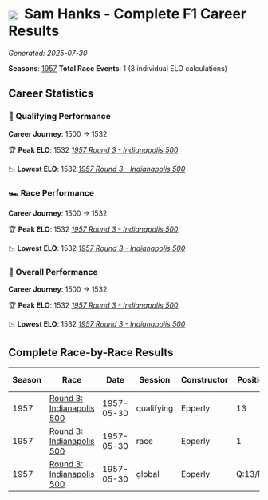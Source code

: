 # <img src="https://upload.wikimedia.org/wikipedia/commons/a/a4/Flag_of_the_United_States.svg" alt="United States" width="20" height="auto" style="vertical-align: middle; margin-right: 5px;" onerror="this.outerHTML='🇺🇸'; this.style.marginRight='5px';"/> Sam Hanks - Complete F1 Career Results

*Generated: 2025-07-30*

**Seasons**: [1957](../seasons/1957-season-report.md)
**Total Race Events**: 1 (3 individual ELO calculations)

## Career Statistics

### 🏁 Qualifying Performance
**Career Journey**: 1500 → 1532

🏆 **Peak ELO**: 1532
   *[1957 Round 3 - Indianapolis 500](../seasons/1957-season-report.md#round-3-indianapolis-500)*

📉 **Lowest ELO**: 1532
   *[1957 Round 3 - Indianapolis 500](../seasons/1957-season-report.md#round-3-indianapolis-500)*

### 🏎️ Race Performance
**Career Journey**: 1500 → 1532

🏆 **Peak ELO**: 1532
   *[1957 Round 3 - Indianapolis 500](../seasons/1957-season-report.md#round-3-indianapolis-500)*

📉 **Lowest ELO**: 1532
   *[1957 Round 3 - Indianapolis 500](../seasons/1957-season-report.md#round-3-indianapolis-500)*

### 🌟 Overall Performance
**Career Journey**: 1500 → 1532

🏆 **Peak ELO**: 1532
   *[1957 Round 3 - Indianapolis 500](../seasons/1957-season-report.md#round-3-indianapolis-500)*

📉 **Lowest ELO**: 1532
   *[1957 Round 3 - Indianapolis 500](../seasons/1957-season-report.md#round-3-indianapolis-500)*


## Complete Race-by-Race Results

| Season | Race | Date | Session | Constructor | Position | Starting ELO | ELO Change | Final ELO | Teammate |
|--------|------|------|---------|-------------|----------|--------------|------------|-----------|----------|
| 1957 | [Round 3: Indianapolis 500](../seasons/1957-season-report.md#round-3-indianapolis-500) | 1957-05-30 | qualifying | Epperly | 13 | 1500 | +32 | 1532 | <img src="https://upload.wikimedia.org/wikipedia/commons/a/a4/Flag_of_the_United_States.svg" alt="United States" width="20" height="auto" style="vertical-align: middle; margin-right: 5px;" onerror="this.outerHTML='🇺🇸'; this.style.marginRight='5px';"/> Jim Rathmann |
| 1957 | [Round 3: Indianapolis 500](../seasons/1957-season-report.md#round-3-indianapolis-500) | 1957-05-30 | race | Epperly | 1 | 1500 | +32 | 1532 | <img src="https://upload.wikimedia.org/wikipedia/commons/a/a4/Flag_of_the_United_States.svg" alt="United States" width="20" height="auto" style="vertical-align: middle; margin-right: 5px;" onerror="this.outerHTML='🇺🇸'; this.style.marginRight='5px';"/> Jim Rathmann |
| 1957 | [Round 3: Indianapolis 500](../seasons/1957-season-report.md#round-3-indianapolis-500) | 1957-05-30 | global | Epperly | Q:13/R:1 | 1500 | +32 | 1532 | <img src="https://upload.wikimedia.org/wikipedia/commons/a/a4/Flag_of_the_United_States.svg" alt="United States" width="20" height="auto" style="vertical-align: middle; margin-right: 5px;" onerror="this.outerHTML='🇺🇸'; this.style.marginRight='5px';"/> Jim Rathmann |
